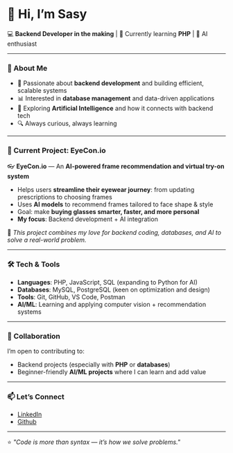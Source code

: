 # 👋 Hi, I’m Sasy

💻 **Backend Developer in the making** | 🌱 Currently learning **PHP** | 🤖 AI enthusiast  

---

### 🚀 About Me
- 🎯 Passionate about **backend development** and building efficient, scalable systems  
- 📊 Interested in **database management** and data-driven applications  
- 🤖 Exploring **Artificial Intelligence** and how it connects with backend tech  
- 🔍 Always curious, always learning  

---

### 🌟 Current Project: EyeCon.io
👓 **EyeCon.io** — An **AI-powered frame recommendation and virtual try-on system**  
- Helps users **streamline their eyewear journey**: from updating prescriptions to choosing frames  
- Uses **AI models** to recommend frames tailored to face shape & style  
- Goal: make **buying glasses smarter, faster, and more personal**  
- **My focus**: Backend development + AI integration  

🚀 *This project combines my love for backend coding, databases, and AI to solve a real-world problem.*  

---

### 🛠️ Tech & Tools
- **Languages**: PHP, JavaScript, SQL (expanding to Python for AI)  
- **Databases**: MySQL, PostgreSQL (keen on optimization and design)  
- **Tools**: Git, GitHub, VS Code, Postman  
- **AI/ML**: Learning and applying computer vision + recommendation systems  

---

### 🤝 Collaboration
I’m open to contributing to:
- Backend projects (especially with **PHP** or **databases**)  
- Beginner-friendly **AI/ML projects** where I can learn and add value  

---

### 📫 Let’s Connect
- [LinkedIn](https://www.linkedin.com/in/suzie-youyou-b504a8232)  
- [Github](https://github.com/Sasy2)  

---

⭐️ *"Code is more than syntax — it’s how we solve problems."*
